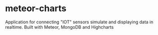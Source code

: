 # meteor-charts
Application for connecting "IOT" sensors simulate and displaying data in realtime. Built with Meteor, MongoDB and Highcharts
